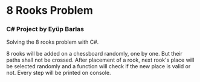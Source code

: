 # 8 Rooks Problem

### C# Project by Eyüp Barlas 

Solving the 8 rooks problem with C#. 

8 rooks will be added on a chessboard randomly, one by one. But their paths shall not be crossed. After placement of a rook, next rook's place will be selected randomly and
a function will check if the new place is valid or not. Every step will be printed on console.
